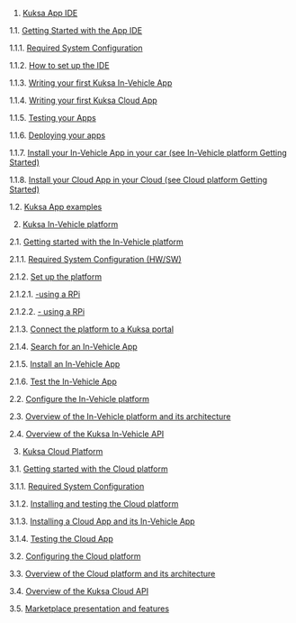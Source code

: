 1.  [Kuksa App IDE](./DraftVersion2.pdf#2.-Kuksa-App-IDE)

1.1. [Getting Started with the App IDE](./DraftVersion2.pdf#2.1-Getting-Started-with-the-App-IDE)

1.1.1. [Required System Configuration]()

1.1.2. [How to set up the IDE]()

1.1.3. [Writing your first Kuksa In-Vehicle App]()

1.1.4. [Writing your first Kuksa Cloud App]()

1.1.5. [Testing your Apps]()

1.1.6. [Deploying your apps]()

1.1.7. [Install your In-Vehicle App in your car (see In-Vehicle platform Getting Started)]()

1.1.8. [Install your Cloud App in your Cloud (see Cloud platform Getting Started)]()

1.2. [Kuksa App examples]()

2.   [Kuksa In-Vehicle platform]()

2.1. [Getting started with the In-Vehicle platform]()

2.1.1. [Required System Configuration (HW/SW)]()

2.1.2. [Set up the platform]()

2.1.2.1. [-using a RPi]()

2.1.2.2. [- using a RPi]()

2.1.3. [Connect the platform to a Kuksa portal]()

2.1.4. [Search for an In-Vehicle App]()

2.1.5. [Install an In-Vehicle App]()

2.1.6. [Test the In-Vehicle App]()

2.2. [Configure the In-Vehicle platform]()

2.3. [Overview of the In-Vehicle platform and its architecture]()

2.4. [Overview of the Kuksa In-Vehicle API]()

3. [Kuksa Cloud Platform]()

3.1. [Getting started with the Cloud platform]()

3.1.1. [Required System Configuration]()

3.1.2. [Installing and testing the Cloud platform]()

3.1.3. [Installing a Cloud App and its In-Vehicle App]()

3.1.4. [Testing the Cloud App]()

3.2. [Configuring the Cloud platform]()

3.3. [Overview of the Cloud platform and its architecture]()

3.4. [Overview of the Kuksa Cloud API]()

3.5. [Marketplace presentation and features]()
